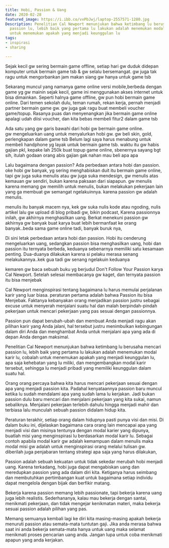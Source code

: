 ```yaml
---
title: Hobi, Passion & Uang
date: 2020-02-28
featured_image: https://i.ibb.co/vxPbJwj/laptop-2557571-1280.jpg
Description: Penelitian Cal Newport menunjukan bahwa ketimbang lu berusaha mencari
  passion lu, lebih baik yang pertama lu lakukan adalah menemukan modal karir lu, cobalah
  untuk menemukan apakah yang menjadi keunggulan lu
tags:
- inspirasi
- sharing

---
```

Sejak kecil gw sering bermain game offline, setiap hari gw duduk didepan komputer untuk bermain game tsb & gw selalu bersemangat. gw juga tak ragu untuk mengorbankan jam makan siang gw hanya untuk game tsb

Sekarang muncul yang namanya game online versi mobile,berbeda dengan game yg gw mainin sejak kecil, game ini menggunakan akses internet untuk bisa dimainkan. Seperti halnya game offline, gw pun hobi bermain game online. Dari temen sekolah dulu, teman rumah, rekan kerja,  pernah menjadi partner bermain game gw. gw juga gak ragu buat membeli voucher game/topup. Rasanya puas dan menyenangkan jika bermain game online apalagi udah diisi voucher, dan kita bebas membeli fitur2 dalam game tsb

Ada satu yang gw garis bawahi dari hobi gw bermain game online. gw mengeluarkan uang untuk menyalurkan hobi gw. gw beli skin, gold, perlengkapan dalam game tsb Belum lagi saya harus menabung untuk membeli handphone yg layak untuk bermain game tsb. waktu itu gw habis gajian pkl, kepake lah 250k buat topup game online, sbenernya sayang bgt sih, itulah godaan orang abis gajian gak nahan mau beli apa apa

Lalu bagaimana dengan passion? Ada perbedaan antara hobi dan passion. oke hobi gw banyak, yg sering menghabiskan duit itu bermain game online, tapi gw juga suka menulis atau gw juga suka mendesign, gw menulis atas kemauan gw sendiri, bukan karena paksaan dari siapapun. gw menulis karena memang gw memilih untuk menulis, bukan melakukan pekerjaan lain yang ga membuat gw semangat ngelakuinnya. karena passion gw adalah menulis.

menulis itu banyak macem nya, kek gw suka nulis kode atau ngoding, nulis artikel lalu gw upload di blog pribadi gw, bikin podcast, Karena passionnya inilah, gw akhirnya menghasilkan uang. Berkat menekuni passion gw akhirnya gw banyak buat karya buat lebih bermanfaat ke orang banyak..beda sama game online tadi, banyak buruk nya,

Di sini letak perbedaan antara hobi dan passion. Hobi itu cenderung mengeluarkan uang, sedangkan passion bisa menghasilkan uang, hobi dan passion itu ternyata berbeda, keduanya sebenarnya memiliki satu kesamaan penting. Dua-duanya dilakukan karena si pelaku merasa senang melakukannya..kek gua tadi gw senang ngelakuin keduanya

kemaren gw baca sebuah buku yg berjudul Don't Follow Your Passion karya Cal Newport. Setelah selesai membacanya gw kaget, dan ternyata passion itu bisa menjebak

Cal Newport menginspirasi tentang bagaimana lu harus memulai perjalanan karir yang luar biasa.
peraturan pertama adalah bahwa Passion itu bisa Menjebak. Faktanya kebanyakan orang menjadikan passion justru sebagai excuse untuk menyerah menjalani suatu hal dan malah berpindah-pindah pekerjaan untuk mencari pekerjaan yang pas sesuai dengan passionnya.

Passion pun dapat berubah-ubah dan membuat Anda menjadi ragu akan pilihan karir yang Anda jalani, hal tersebut justru menimbulkan kebingungan dalam diri Anda dan menghambat Anda untuk menjalani apa yang ada di depan Anda dengan maksimal.

Penelitian Cal Newport menunjukan bahwa ketimbang lu berusaha mencari passion lu, lebih baik yang pertama lu lakukan adalah menemukan modal karir lu, cobalah untuk menemukan apakah yang menjadi keunggulan lu, apa saja kehebatan yang lu miliki, dan mengembangkan modal karir tersebut, sehingga lu menjadi pribadi yang memiliki keunggulan dalam suatu hal.

Orang orang percaya bahwa kita harus mencari pekerjaan sesuai dengan apa yang menjadi passion kita. Padahal kenyataannya passion baru muncul ketika lu sudah mendalami apa yang sudah lama lu kerjakan. Jadi bukan passion dulu baru mencari dan menjalani pekerjaan yang kita sukai, namun sebaliknya. Menjalani pekerjaan terlebih dahulu hingga menjadi mahir dan terbiasa lalu munculah sebuah passion didalam hidup kita.

Peraturan terakhir, setiap orang dalam hidupnya pasti punya visi dan misi. Di dalam buku ini, dijelaskan bagaimana cara orang lain mencapai apa yang menjadi visi dan misinya tentunya dengan modal karier yang dipunya, buatlah misi yang menginspirasi lu berdasarkan modal karir lu. Sebagai contoh apabila modal karir gw adalah kemampuan dalam menulis maka modal misi gw adalah untuk menginspirasi orang melalui tulisan gw. diberilah juga penjabaran tentang strategi apa saja yang harus dilakukan,

Passion adalah sebuah kekuatan untuk tidak sekedar merubah hobi menjadi uang. Karena terkadang, hobi juga dapat mengabiskan uang dan meredupkan passion yang ada dalam diri kita. Ketiganya harus seimbang dan membutuhkan pertimbangan kuat untuk bagaimana setiap individu dapat mengelola dengan bijak dan berfikir matang.

Bekerja karena passion memang lebih passionate, tapi bekerja karena uang juga lebih realistis. Sederhananya, kalau mau bekerja dengan santai, menikmati pekerjaan, dan tidak mengejar kenikmatan materi, maka bekerja sesuai passion adalah pilihan yang pas.

Memang semuanya kembali lagi ke diri kita masing-masing apakah bekerja menuruti passion atau semata-mata tuntutan gaji. Jika anda merasa bahwa saat ini anda bekerja semata-mata hanya untuk uang maka selamat menikmati proses pencarian uang anda. Jangan lupa untuk coba menikmati apapun yang anda kerjakan.